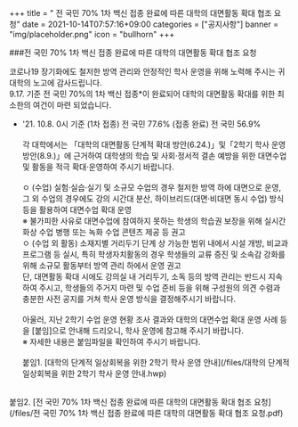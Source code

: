 +++
title = " 전 국민 70% 1차 백신 접종 완료에 따른 대학의 대면활동 확대 협조 요청"
date = 2021-10-14T07:57:16+09:00
categories = ["공지사항"]
banner = "img/placeholder.png"
icon = "bullhorn"
+++
<!--more-->
###전 국민 70% 1차 백신 접종 완료에 따른 대학의 대면활동 확대 협조 요청   


코로나19 장기화에도 철저한 방역 관리와 안정적인 학사 운영을 위해 노력해 주시는 귀 대학의 노고에 감사드립니다.
<br>
9.17. 기준 전 국민 70%의 1차 백신 접종*이 완료되어 대학의 대면활동 확대를 위한 최소한의 여건이 마련 되었습니다.
<br>
* '21. 10.8. 0시 기준 (1차 접종) 전 국민 77.6% (접종 완료) 전 국민 56.9%
<br><br>
각 대학에서는 「대학의 대면활동 단계적 확대 방안(6.24.)」및「2학기 학사 운영 방안(8.9.)」에 근거하여 대학생의 학습 및 사회·정서적 결손 예방을 위한 대면수업 및 활동을 적극 확대·운영하여 주시기 바랍니다.<br><br>
ㅇ (수업) 실험·실습·실기 및 소규모 수업의 경우 철저한 방역 하에 대면으로 운영, 그 외 수업의 경우에도 강의 시간대 분산, 하이브리드(대면·비대면 동시 수업) 방식 등을 활용하여 대면수업 확대 운영<br>
※ 불가피한 사유로 대면수업에 참여하지 못하는 학생의 학습권 보장을 위해 실시간 화상 수업 병행 또는 녹화 수업 콘텐츠 제공 등 권고<br>
ㅇ (수업 외 활동) 소재지별 거리두기 단계 상 가능한 범위 내에서 시설 개방, 비교과 프로그램 등 실시, 특히 학생자치활동의 경우 학생들의 교류 증진 및 소속감 강화를 위해 소규모 활동부터 방역 관리 하에서 운영 권고<br>
단, 대면활동 확대 시에도 강의실 내 거리두기, 소독 등의 방역 관리는 반드시 지속하여 주시고, 학생들의 주거지 마련 및 수업 준비 등을 위해 구성원의 의견 수렴과 충분한 사전 공지를 거쳐 학사 운영 방식을 결정해주시기 바랍니다.<br><br>
아울러, 지난 2학기 수업 운영 현황 조사 결과와 대학의 대면수업 확대 운영 사례 등을 [붙임]으로 안내해 드리오니, 학사 운영에 참고해 주시기 바랍니다.<br>
※ 자세한 내용은 붙임파일을 확인하여 주시기 바랍니다.
<br><br>
붙임1. [대학의 단계적 일상회복을 위한 2학기 학사 운영 안내](/files/대학의 단계적 일상회복을 위한 2학기 학사 운영 안내.hwp)
<br>
붙임2. [전 국민 70% 1차 백신 접종 완료에 따른 대학의 대면활동 확대 협조 요청](/files/전 국민 70% 1차 백신 접종 완료에 따른 대학의 대면활동 확대 협조 요청.pdf)
